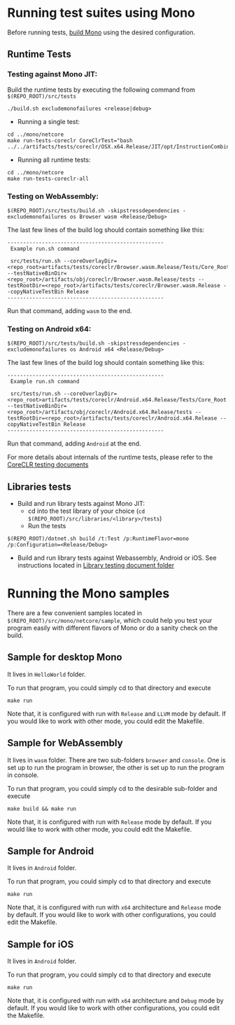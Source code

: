 # Running test suites using Mono

Before running tests, [build Mono](../../building/mono/README.md) using the desired configuration.

## Runtime Tests
### Testing against Mono JIT:

Build the runtime tests by executing the following command from `$(REPO_ROOT)/src/tests`
```
./build.sh excludemonofailures <release|debug>
```

* Running a single test:
```
cd ../mono/netcore
make run-tests-coreclr CoreClrTest="bash ../../artifacts/tests/coreclr/OSX.x64.Release/JIT/opt/InstructionCombining/DivToMul/DivToMul.sh"
```

 * Running all runtime tests:
```
cd ../mono/netcore
make run-tests-coreclr-all
```

### Testing on WebAssembly:
```
$(REPO_ROOT)/src/tests/build.sh -skipstressdependencies -excludemonofailures os Browser wasm <Release/Debug>
```

The last few lines of the build log should contain something like this:
```
--------------------------------------------------
 Example run.sh command

 src/tests/run.sh --coreOverlayDir=<repo_root>artifacts/tests/coreclr/Browser.wasm.Release/Tests/Core_Root --testNativeBinDir=<repo_root>/artifacts/obj/coreclr/Browser.wasm.Release/tests --testRootDir=<repo_root>/artifacts/tests/coreclr/Browser.wasm.Release --copyNativeTestBin Release
--------------------------------------------------
```

Run that command, adding `wasm` to the end.

### Testing on Android x64:
```
$(REPO_ROOT)/src/tests/build.sh -skipstressdependencies -excludemonofailures os Android x64 <Release/Debug>
```

The last few lines of the build log should contain something like this:
```
--------------------------------------------------
 Example run.sh command

 src/tests/run.sh --coreOverlayDir=<repo_root>artifacts/tests/coreclr/Android.x64.Release/Tests/Core_Root --testNativeBinDir=<repo_root>/artifacts/obj/coreclr/Android.x64.Release/tests --testRootDir=<repo_root>/artifacts/tests/coreclr/Android.x64.Release --copyNativeTestBin Release
--------------------------------------------------
```
Run that command, adding `Android` at the end.

For more details about internals of the runtime tests, please refer to the [CoreCLR testing documents](../coreclr)

## Libraries tests
* Build and run library tests against Mono JIT:
    * cd into the test library of your choice (`cd $(REPO_ROOT)/src/libraries/<library>/tests`)
    * Run the tests

```
$(REPO_ROOT)/dotnet.sh build /t:Test /p:RuntimeFlavor=mono /p:Configuration=<Release/Debug>
```

* Build and run library tests against Webassembly, Android or iOS. See instructions located in [Library testing document folder](../libraries/)

# Running the Mono samples
There are a few convenient samples located in `$(REPO_ROOT)/src/mono/netcore/sample`, which could help you test your program easily with different flavors of Mono or do a sanity check on the build.

## Sample for desktop Mono
It lives in `HelloWorld` folder. 

To run that program, you could simply cd to that directory and execute

```
make run
```

Note that, it is configured with run with `Release` and `LLVM` mode by default. If you would like to work with other mode, you could edit the Makefile.

## Sample for WebAssembly
It lives in `wasm` folder. There are two sub-folders `browser` and `console`. One is set up to run the program in browser, the other is set up to run the program in console.

To run that program, you could simply cd to the desirable sub-folder and execute

```
make build && make run
```

Note that, it is configured with run with `Release` mode by default. If you would like to work with other mode, you could edit the Makefile.

## Sample for Android
It lives in `Android` folder. 

To run that program, you could simply cd to that directory and execute

```
make run
```

Note that, it is configured with run with `x64` architecture and `Release` mode by default. If you would like to work with other configurations, you could edit the Makefile.

## Sample for iOS
It lives in `Android` folder. 

To run that program, you could simply cd to that directory and execute

```
make run
```

Note that, it is configured with run with `x64` architecture and `Debug` mode by default. If you would like to work with other configurations, you could edit the Makefile.

